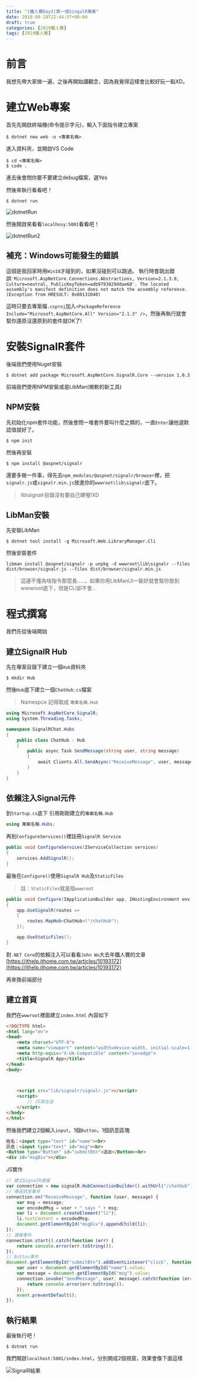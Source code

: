 ```yaml
---
title: "[鐵人賽Day3]第一個SingalR專案"
date: 2018-09-19T22:44:57+08:00
draft: true
categories: [2019鐵人賽]
tags: [2019鐵人賽]
---
```

# 前言
我想先帶大家做一遍，之後再開始講觀念，因為我覺得這樣會比較好玩一點XD。
# 建立Web專案
首先先開啟終端機(命令提示字元)，輸入下面指令建立專案
``` shell
$ dotnet new web -o <專案名稱>
```
進入資料夾，並開啟VS Code
``` shell
$ cd <專案名稱>
$ code .
```
進去後會問你要不要建立debug檔案，選Yes

然後來執行看看吧！
``` shell
$ dotnet run
```
![dotnetRun](dotnetRun.png)

然後開啟來看看`localhosy:5001`看看吧！

![dotnetRun2](dotnetRun2.png)


## 補充：Windows可能發生的錯誤
這個是我回家時用`Win10`才碰到的，如果沒碰到可以跳過。
執行時會跳出錯誤`'Microsoft.AspNetCore.Connections.Abstractions, Version=2.1.3.0, Culture=neutral, PublicKeyToken=adb9793829ddae60'. The located assembly's manifest definition does not match the assembly reference. (Exception from HRESULT: 0x80131040)`

這時只要去專案檔`.csproj`加入`<PackageReference Include="Microsoft.AspNetCore.All" Version="2.1.3" />`，然後再執行就會幫你還原沒還原到的套件就OK了!


# 安裝SignalR套件
後端我們使用Nuget安裝
``` shell
$ dotnet add package Microsoft.AspNetCore.SignalR.Core --version 1.0.3 
```
前端我們使用NPM安裝或是LibMan(微軟的新工具)
## NPM安裝
先初始化npm套件功能，然後會問一堆套件要叫什麼之類的，一直`Enter`讓他選默認值就好了。
``` shell
$ npm init
```
然後再安裝
``` shell 
$ npm install @aspnet/signalr
```
還要多做一件事，得先去`npm_modules/@aspnet/signalr/browser`裡，把`signalr.js`或`signalr.min.js`放進你的`wwwroot\lib\signalr`底下。
> lib\signalr目錄沒有要自己建喔!XD

## LibMan安裝
先安裝LibMan
``` shell
$ dotnet tool install -g Microsoft.Web.LibraryManager.Cli
```
然後安裝套件
``` shell
libman install @aspnet/signalr -p unpkg -d wwwroot\lib\signalr --files dist/browser/signalr.js --files dist/browser/signalr.min.js
```
> 這邊不懂為啥指令那麼長.....，如果你用LibManUI一裝好就會幫你放到wwwroot底下，但是CLI卻不會...

# 程式撰寫
我們先從後端開始
## 建立SignalR Hub
先在專案目錄下建立一個`Hub`資料夾
``` shell
$ mkdir Hub
```
然後`Hub`底下建立一個`ChatHub.cs`檔案
> Namespce 記得取成 `專案名稱.Hub`

``` cs
using Microsoft.AspNetCore.SignalR;
using System.Threading.Tasks;

namespace SignalRChat.Hubs
{
    public class ChatHub : Hub
    {
        public async Task SendMessage(string user, string message)
        {
            await Clients.All.SendAsync("ReceiveMessage", user, message);
        }
    }
}
```
## 依賴注入Signal元件
到`Startup.cs`底下
引用剛剛建立的`專案名稱.Hub`
``` cs
using 專案名稱.Hubs;
```
再到`ConfigureServices()`裡註冊`SignalR Service`
``` cs
public void ConfigureServices(IServiceCollection services)
{
    services.AddSignalR();
}
```
最後在`Configure()`使用`SignalR Hub`及`StaticFiles`
> 註：`StaticFiles`就是指`wwwroot`

``` cs
public void Configure(IApplicationBuilder app, IHostingEnvironment env)
{
    app.UseSignalR(routes =>
    {
        routes.MapHub<ChatHub>("/chatHub");
    });

    app.UseStaticFiles();
}
```

對`.NET Core`的依賴注入可以看看`John Wu`大去年鐵人賽的文章[https://ithelp.ithome.com.tw/articles/10193172](https://ithelp.ithome.com.tw/articles/10193172)

再來換前端部分
## 建立首頁
我們在`wwwroot`裡面建立`index.html`
內容如下
``` html
<!DOCTYPE html>
<html lang="en">
<head>
    <meta charset="UTF-8">
    <meta name="viewport" content="width=device-width, initial-scale=1.0">
    <meta http-equiv="X-UA-Compatible" content="ie=edge">
    <title>SignalR App</title>
</head>
<body>
    


    <script src="lib/signalr/signalr.js"></script>
    <script>
        // JS寫在這
    </script>
</body>
</html>
```
然後我們建立2個輸入`input`，1個`Button`，1個訊息區塊
```html
姓名：<input type="text" id="name"><br>
訊息：<input type="text" id="msg"><br>
<Button type="Button" id="submitBtn">送出</Button><br>
<div id="msgDiv"></div>
```
JS實作
``` js
// 建立SignalR連接
var connection = new signalR.HubConnectionBuilder().withUrl("/chatHub").build();
// 傳送訊息事件
connection.on("ReceiveMessage", function (user, message) {
    var msg = message;
    var encodedMsg = user + " says " + msg;
    var li = document.createElement("li");
    li.textContent = encodedMsg;
    document.getElementById("msgDiv").appendChild(li);
});
// 連接事件
connection.start().catch(function (err) {
    return console.error(err.toString());
});
// Button事件
document.getElementById("submitBtn").addEventListener("click", function (event) {
    var user = document.getElementById("name").value;
    var message = document.getElementById("msg").value;
    connection.invoke("SendMessage", user, message).catch(function (err) {
        return console.error(err.toString());
    });
    event.preventDefault();
});
```
## 執行結果
最後執行吧！
``` 
$ dotnet run
```
我們開啟`localhost:5001/index.html`，分別開成2個視窗，效果會像下面這樣

![SignalR結果](SignalRAPP.gif)



